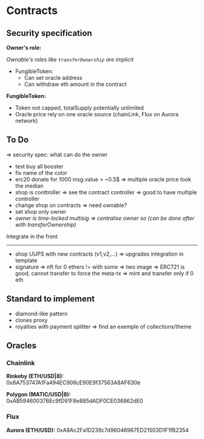 # Contracts

## Security specification

**Owner's role:**

_Ownable's roles like `transferOwnership` are implicit_

- FungibleToken:
  - Can set oracle address
  - Can withdraw eth amount in the contract

**FungibleToken:**

- Token not capped, totalSupply potentially unlimited
- Oracle price rely on one oracle source (chainLink, Flux on Aurora network)

## To Do

=> security spec: what can do the owner

- test buy all booster
- fix name of the color
- erc20 donate for 1000 msg.value > ~0.5$ => multiple oracle price took the median
- shop is conttroller => see the contract controller => good to have multiple controller
- change shop on contracts => need ownable?
- set shop only owner
- _owner is time-locked multisig => centralise owner so (can be done after with transferOwnership)_

Integrate in the front

---

- shop UUPS with new contracts (v1,v2,...) => upgrades integration in template
- signature => nft for 0 ethers != with some => two image => ERC721 is good, cannot transfer to force the meta-tx => mint and transfer only if 0 eth

## Standard to implement

- diamond-like pattern
- clones proxy
- royalties with payment splitter => find an exemple of collections/theme

## Oracles

### Chainlink

**Rinkeby (ETH/USD|8):** 0x8A753747A1Fa494EC906cE90E9f37563A8AF630e

**Polygon (MATIC/USD|8):** 0xAB594600376Ec9fD91F8e885dADF0CE036862dE0

### Flux

**Aurora (ETH/USD):** 0xA8Ac2Fa1D239c7d96046967ED21503D1F1fB2354
